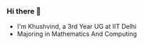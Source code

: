 ### Hi there 👋
- I'm Khushvind, a 3rd Year UG at IIT Delhi
- Majoring in Mathematics And Computing
  

[](https://raw.githubusercontent.com/khushvind/github-stats/master/generated/overview.svg#gh-dark-mode-only)
[](https://raw.githubusercontent.com/khushvind/github-stats/master/generated/overview.svg#gh-light-mode-only)

<!--
**khushvind/khushvind** is a ✨ _special_ ✨ repository because its `README.md` (this file) appears on your GitHub profile.

Here are some ideas to get you started:

- 🔭 I’m currently working on ...
- 🌱 I’m currently learning ...
- 👯 I’m looking to collaborate on ...
- 🤔 I’m looking for help with ...
- 💬 Ask me about ...
- 📫 How to reach me: ...
- 😄 Pronouns: ...
- ⚡ Fun fact: ...
-->
